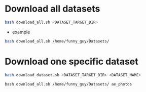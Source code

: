 # Download all datasets

```bash
bash download_all.sh <DATASET_TARGET_DIR>
```
* example
```bash
bash download_all.sh /home/funny_guy/Datasets/
```

# Download one specific dataset
```bash
bash download_dataset.sh <DATASET_TARGET_DIR> <DATASET_NAME>
```
```example
bash download_all.sh /home/funny_guy/Datasets/ ae_photos
```